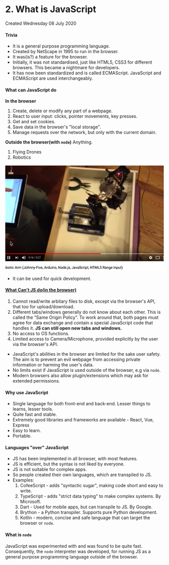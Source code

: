 # 2. What is JavaScript
Created Wednesday 08 July 2020

#### Trivia

* It is a general purpose programming language.
* Created by NetScape in 1995 to run in the browser.
* It was(is?) a feature for the browser.
* Initially, it was not standardised, just like HTML5, CSS3 for different browsers. This became a nightmare for developers.
* It has now been standardized and is called ECMAScript. JavaScript and ECMAScript are used interchangeably.


#### What can JavaScript do
**In the browser**

1. Create, delete or modify any part of a webpage.
2. React to user input: clicks, pointer movements, key presses.
3. Get and set cookies.
4. Save data in the browser's "local storage".
5. Manage requests over the network, but only with the current domain.


**Outside the browser(with ``node``)**
Anything.

1. Flying Drones
2. Robotics

![](/assets/2_What_is_JavaScript-image-1.png)

* It can be used for quick development.


#### [What Can't JS do(in the browser)](https://javascript.info/intro#what-can-t-in-browser-javascript-do)

1. Cannot read/write arbitary files to disk, except via the browser's API, that too for upload/download.
2. Different tabs/windows generally do not know about each other. This is called the “Same Origin Policy”. To work around that, both pages must agree for data exchange and contain a special JavaScript code that handles it. **JS can still open new tabs and windows.**
3. No access to OS functions.
4. Limited access to Camera/Microphone, provided explicitly by the user via the browser's API.



* JavaScript's abilities in the browser are limited for the sake user safety. The aim is to prevent an evil webpage from accessing private information or harming the user's data.
* No limits exist if JavaScript is used outside of the browser, e.g via ``node``.
* Modern browsers also allow plugin/extensions which may ask for extended permissions.


#### Why use JavaScript

* Single language for both front-end and back-end. Lesser things to learns, lesser tools.
* Quite fast and stable.
* Extremely good libraries and frameworks are available - React, Vue, Express
* Easy to learn.
* Portable.


#### Languages "over" JavaScript

* JS has been implemented in all browser, with most features.
* JS is efficient, but the syntax is not liked by everyone.
* JS is not suitable for complex apps.
* So people created their own languages, which are transpiled to JS.
* Examples:
	1. CofeeScript - adds "syntactic sugar", making code short and easy to write.
	2. TypeScript - adds "strict data typing" to make complex systems. By Microsoft.
	3. Dart - Used for mobile apps, but can transpile to JS. By Google.
	4. Brython - a Python transpiler. Supports pure Python development.
	5. Kotlin - modern, concise and safe language that can target the browser or ``node``.


#### What is ``node``
JavaScript was experimented with and was found to be quite fast. Consequently, the ``node`` interpreter was developed, for running JS as a general purpose programming language outside of the browser.

